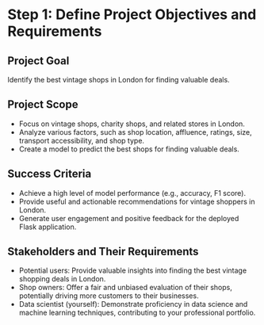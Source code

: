 # Step 1: Define Project Objectives and Requirements

## Project Goal
Identify the best vintage shops in London for finding valuable deals.

## Project Scope
- Focus on vintage shops, charity shops, and related stores in London.
- Analyze various factors, such as shop location, affluence, ratings, size, transport accessibility, and shop type.
- Create a model to predict the best shops for finding valuable deals.

## Success Criteria
- Achieve a high level of model performance (e.g., accuracy, F1 score).
- Provide useful and actionable recommendations for vintage shoppers in London.
- Generate user engagement and positive feedback for the deployed Flask application.

## Stakeholders and Their Requirements
- Potential users: Provide valuable insights into finding the best vintage shopping deals in London.
- Shop owners: Offer a fair and unbiased evaluation of their shops, potentially driving more customers to their businesses.
- Data scientist (yourself): Demonstrate proficiency in data science and machine learning techniques, contributing to your professional portfolio.

